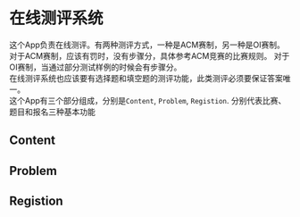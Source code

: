 # 在线测评系统
这个App负责在线测评。有两种测评方式，一种是ACM赛制，另一种是OI赛制。
对于ACM赛制，应该有罚时，没有步骤分，具体参考ACM竞赛的比赛规则。
对于OI赛制，当通过部分测试样例的时候会有步骤分。  
在线测评系统也应该要有选择题和填空题的测评功能，此类测评必须要保证答案唯一。  
这个App有三个部分组成，分别是`Content`, `Problem`, `Registion`.
分别代表比赛、题目和报名三种基本功能
  
## Content

## Problem

## Registion